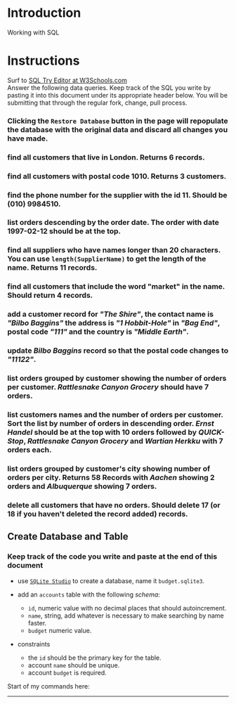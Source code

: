 # Introduction

Working with SQL

# Instructions

Surf to [SQL Try Editor at W3Schools.com](https://www.w3schools.com/Sql/tryit.asp?filename=trysql_select_top)  
Answer the following data queries. Keep track of the SQL you write by pasting it into this document under its appropriate header below. You will be submitting that through the regular fork, change, pull process.

### **Clicking the `Restore Database` button in the page will repopulate the database with the original data and discard all changes you have made**.

### find all customers that live in London. Returns 6 records.

### find all customers with postal code 1010. Returns 3 customers.

### find the phone number for the supplier with the id 11. Should be (010) 9984510.

### list orders descending by the order date. The order with date 1997-02-12 should be at the top.

### find all suppliers who have names longer than 20 characters. You can use `length(SupplierName)` to get the length of the name. Returns 11 records.

### find all customers that include the word "market" in the name. Should return 4 records.

### add a customer record for _"The Shire"_, the contact name is _"Bilbo Baggins"_ the address is _"1 Hobbit-Hole"_ in _"Bag End"_, postal code _"111"_ and the country is _"Middle Earth"_.

### update _Bilbo Baggins_ record so that the postal code changes to _"11122"_.

### list orders grouped by customer showing the number of orders per customer. _Rattlesnake Canyon Grocery_ should have 7 orders.

### list customers names and the number of orders per customer. Sort the list by number of orders in descending order. _Ernst Handel_ should be at the top with 10 orders followed by _QUICK-Stop_, _Rattlesnake Canyon Grocery_ and _Wartian Herkku_ with 7 orders each.

### list orders grouped by customer's city showing number of orders per city. Returns 58 Records with _Aachen_ showing 2 orders and _Albuquerque_ showing 7 orders.

### delete all customers that have no orders. Should delete 17 (or 18 if you haven't deleted the record added) records.

## Create Database and Table

### Keep track of the code you write and paste at the end of this document

- use [`SQLite Studio`](https://sqlitestudio.pl/index.rvt) to create a database, name it `budget.sqlite3`.
- add an `accounts` table with the following _schema_:

  - `id`, numeric value with no decimal places that should autoincrement.
  - `name`, string, add whatever is necessary to make searching by name faster.
  - `budget` numeric value.

- constraints
  - the `id` should be the primary key for the table.
  - account `name` should be unique.
  - account `budget` is required.

Start of my commands here:
________________________________________________________________________________________________________________________________
